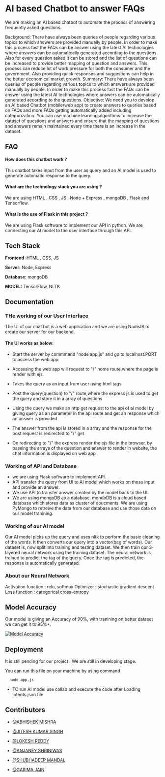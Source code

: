 # AI based Chatbot to answer FAQs

We are making an AI based chatbot to automate the process of answering frequently asked questions.


Background: There have always been queries of people regarding various topics to which answers are provided manually by people. In order to make this process fast the FAQs can be answer using the latest AI technologies where answers can be automatically generated according to the questions. Also for every question asked it can be stored and the list of questions can be increased to provide better mapping of question and answers. This process can reduce lot of work pressure for both the consumer and the government. Also providing quick responses and suggestions can help in the better economical market growth. Summary: There have always been queries of people regarding various topics to which answers are provided manually by people. In order to make this process fast the FAQs can be answer using the latest AI technologies where answers can be automatically generated according to the questions. Objective: We need you to develop an AI based Chatbot (mobile/web app) to create answers to queries based on FAQs and more FAQs getting automatically added including categorization. You can use machine learning algorithms to increase the dataset of questions and answers and ensure that the mapping of questions and answers remain maintained every time there is an increase in the dataset.



## FAQ

#### How does this chatbot work ? 

This chatbot takes input from the user as query and an AI model is used to generate automatic response to the query.

#### What are the technology stack you are using ? 

We are using HTML , CSS , JS , Node + Express , mongoDB , Flask and Tensorflow.


#### What is the use of Flask in this project ?

We are using Flask software to implement our API in python. We are connecting our AI model to the user interface through this API.

## Tech Stack

**Frontend** :HTML , CSS, JS

**Server:** Node, Express

**Database:** mongoDB

**MODEL:** TensorFlow, NLTK


## Documentation

### THe working of our User Interface

The  UI of our  chat bot is a web application and we are using NodeJS to create our server for our backend.
#### The UI works as below:
- Start the server by commmand "node app.js" and go to localhost:PORT to access the web app

- Accessing the web app will request to "/" home route,where the page is render with ejs.

- Takes the query as an input from user using html tags

- Post the query(question) to "/" route,where the express js is used to get the 
  query and store it in a array of questions

- Using the query we make an http get request to the api of ai model by giving 
  query as an parameter in the api route and get an response which an answer
  is provided
- The answer from the api is stored in a array and the response for the post 
  request is redirected to "/" get 

- On redirecting to "/" the express render the ejs file in the browser,
  by passing the arrays of the question and answer to render in website,
  the chat information is displayed on web app

### Working of API and Database

- we are using Flask software to implement API.
- API transfer the query from UI to AI model which works on those input and provide an answer.
- We use API to transfer answer created by the model back to the UI.
- We are using mongoDB as a database. mondoDB is a cloud based database which stores data as cluster of doucments. We are using PyMongo to retreive the data from our database and use those data on our model tranining.


### Working of our AI model

Our AI model picks up the query and uses nltk to perform the basic cleaning of the words. It then converts our query into a vector(bag of words). Our dataset is, now split into training and testing dataset. We then train our 3-layered neural network using the training dataset. The neural network is trained to predict the tag of the query. Once the tag is predicted, the response is automatically generated.

### About our Neural Network

Activation function : relu, softmax
Optimizer : stochastic gradient descent
Loss function : categorical cross-entropy

## Model Accuracy 

Our model is giving an Accuracy of 90%, with tranining on better dataset we can get it to 95%+.

[![Model Accuracy](https://i.postimg.cc/C5TpppZq/image.png)](https://postimg.cc/zbjcTMFz)


## Deployment

It is still pending for our project . We are still in developing stage.

You can run this file on your machine by using command
```bash
  node app.js
```

- TO run AI model use collab and execute the code after Loading Intents.json file




## Contributors


- [@ABHISHEK MISHRA](https://www.github.com/abhishekiiitr)

- [@JITESH KUMAR SINGH](https://www.github.com/ITSJKS)

- [@LOKESH REDDY](https://www.github.com/lokeshRM)

- [@ANJANEY SHRINIWAS](https://www.github.com/branch-electronics)

- [@SHUBHADEEP MANDAL](https://www.github.com/Seronic2001)

- [@GARIMA JAIN](https://github.com/abhishekiiitr/chat_bot_to_ans_faqs)